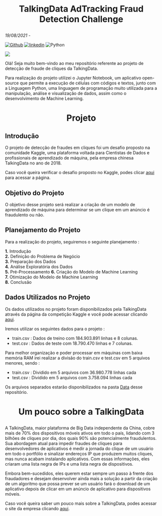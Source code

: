 # <p align = "center"> **TalkingData AdTracking Fraud Detection Challenge**
*19/08/2021 -*

[![Github](https://img.shields.io/badge/gustavolq-100000?style=plastic&logo=github&logoColor=white)](https://github.com/gustavolq)
[![linkedin](https://img.shields.io/badge/gustavoquadra-%230077B5.svg?style=plastic&logo=linkedin&logoColor=white)](https://www.linkedin.com/in/gustavoquadra)
![Python](https://img.shields.io/badge/Python-3776AB?style=plastic&logo=python&logoColor=ffd43b&color=306998)

<img src = "https://www.thebeijinger.com/sites/default/files/thebeijinger/event-images/376094/screen_shot_2018-05-29_at_10.08.48_am.png">


Olá! Seja muito bem-vindo ao meu repositório referente ao projeto de detecção de fraude de cliques da TalkingData.

Para realização do projeto utilizei o Jupyter Notebook, um aplicativo open-source que permite a execução de células com códigos e textos, junto com a Linguagem Python, uma linguagem de programação muito utilizada para a manipulação, análise e visualização de dados, assim como o desenvolvimento de Machine Learning.

 # **<p align="center">  Projeto**
## **Introdução**
O projeto de detecção de fraudes em cliques foi um desafio proposto na comunidade Kaggle, uma plataforma voltada para Cientistas de Dados e profissionais de aprendizado de máquina, pela empresa chinesa TalkingData no ano de 2018.

Caso você queira verificar o desafio proposto no Kaggle, podes clicar [aqui](https://www.kaggle.com/c/talkingdata-adtracking-fraud-detection) para acessar a página.

## **Objetivo do Projeto**
O objetivo desse projeto será realizar a criação de um modelo de aprendizado de máquina para determinar se um clique em um anúncio é fraudulento ou não.
## **Planejamento do Projeto**
Para a realização do projeto, seguiremos o seguinte planejamento :

<b> 1.</b> Introdução </br>
<b> 2.</b> Definição do Problema de Negócio </br>
<b> 3.</b> Preparação dos Dados </br>
<b> 4.</b> Análise Exploratória dos Dados </br>
<b> 5.</b> Pré-Processamento
<b> 6.</b> Criação do Modelo de Machine Learning </br>
<b> 7.</b> Otimização do Modelo de Machine Learning </br>
<b> 8.</b> Conclusão </br>

## **Dados Utilizados no Projeto**
Os dados utilizados no projeto foram disponibilizados pela TalkingData através da página da competição Kaggle e você pode acessar clicando [aqui](https://www.kaggle.com/c/talkingdata-adtracking-fraud-detection/data).

Iremos utilizar os seguintes dados para o projeto :
- train.csv : Dados de treino com 184.903.891 linhas e 8 colunas.
- test.csv : Dados de teste com 18.790.470 linhas e 7 colunas.

Para melhor organização e poder processar em máquinas com baixa memória RAM irei realizar a divisão do train.csv e test.csv em 5 arquivos menores, sendo :
- train.csv : Dividido em 5 arquivos com 36.980.778 linhas cada
- test.csv : Dividido em 5 arquivos com 3.758.094 linhas cada

Os arquivos separados estarão disponibilizados na pasta [Data]() desse repositório.

# **<p align="center"> Um pouco sobre a TalkingData**

A TalkingData, maior plataforma de Big Data independente da China, cobre mais de 70% dos dispositivos móveis ativos em todo o país, lidando com 3 bilhões de cliques por dia, dos quais 90% são potencialmente fraudulentos. Sua abordagem atual para impedir fraudes de cliques para desenvolvedores de aplicativos é medir a jornada do clique de um usuário em todo o portfólio e sinalizar endereços IP que produzem muitos cliques, mas nunca acabam instalando aplicativos. Com essas informações, eles criaram uma lista negra de IPs e uma lista negra de dispositivos.

Embora bem-sucedidos, eles querem estar sempre um passo à frente dos fraudadores e desejam desenvolver ainda mais a solução a partir da criação de um algoritmo que possa prever se um usuário fará o download de um aplicativo depois de clicar em um anúncio de aplicativo para dispositivos móveis.

Caso você queira saber um pouco mais sobre a TalkingData, podes acessar o site da empresa clicando [aqui](https://www.talkingdata.com/).
